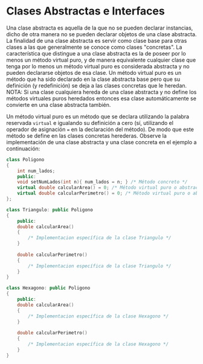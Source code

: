 # Clases Abstractas e Interfaces

Una clase abstracta es aquella de la que no se pueden declarar instancias, dicho de otra manera no se pueden declarar objetos de una clase abstracta. La finalidad de una clase abstracta es servir como clase base para otras clases a las que generalmente se conoce como clases "concretas". La característica que distingue a una clase abstracta es la de poseer por lo menos un método virtual puro, y de manera equivalente cualquier clase que tenga por lo menos un método virtual puro es considerada abstracta y no pueden declararse objetos de esa clase. Un método virtual puro es un método que ha sido declarado en la clase abstracta base pero que su definición (y redefinición) se deja a las clases concretas que le heredan. NOTA: Si una clase cualquiera hereda de una clase abstracta y no define los métodos virtuales puros heredados entonces esa clase automáticamente se convierte en una clase abstracta también.

Un método virtual puro es un método que se declara utilizando la palabra reservada `virtual` e igualando su definición a cero (sí, utilizando el operador de asignación `=` en la declaración del método). De modo que este método se define en las clases concretas herederas. Observe la implementación de una clase abstracta y una clase concreta en el ejemplo a continuación:

```cpp
class Poligono
{
    int num_lados;
    public:
    void setNumLados(int n){ num_lados = n; } /* Método concreto */
    virtual double calcularArea() = 0; /* Método virtual puro o abstracto */
    virtual double calcularPerimetro() = 0; /* Método virtual puro o abstracto */
};

class Triangulo: public Poligono
{
    public:
    double calcularArea()
    {
        /* Implementacion específica de la clase Triangulo */
    }
    
    double calcularPerimetro()
    {
        /* Implementacion específica de la clase Triangulo */
    }
}

class Hexagono: public Poligono
{
    public:
    double calcularArea()
    {
        /* Implementacion específica de la clase Hexagono */
    }
    
    double calcularPerimetro()
    {
        /* Implementacion específica de la clase Hexagono */
    }
}
```


